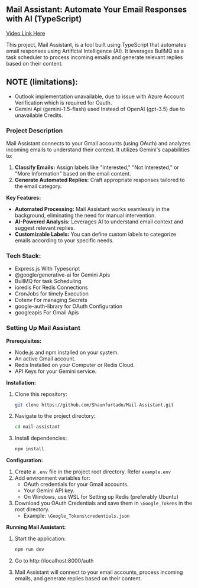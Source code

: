 ## Mail Assistant: Automate Your Email Responses with AI (TypeScript)

[Video Link Here](https://www.youtube.com/watch?v=EtzrnOjGhJA)

This project, Mail Assistant, is a tool built using TypeScript that automates email responses using Artificial Intelligence (AI). It leverages BullMQ as a task scheduler to process incoming emails and generate relevant replies based on their content.

## NOTE (limitations):

- Outlook implementation unavailable, due to issue with Azure Account Verification which is required for Oauth.
- Gemini Api (gemini-1.5-flash) used Instead of OpenAI (gpt-3.5) due to unavailable Credits.

### Project Description

Mail Assistant connects to your Gmail accounts (using OAuth) and analyzes incoming emails to understand their context. It utilizes Gemini's capabilities to:

1. **Classify Emails:** Assign labels like "Interested," "Not Interested," or "More Information" based on the email content.
2. **Generate Automated Replies:** Craft appropriate responses tailored to the email category.

**Key Features:**

* **Automated Processing:** Mail Assistant works seamlessly in the background, eliminating the need for manual intervention.
* **AI-Powered Analysis:** Leverages AI to understand email context and suggest relevant replies.
* **Customizable Labels:** You can define custom labels to categorize emails according to your specific needs.

### Tech Stack:

* Express.js With Typescript
* @google/generative-ai for Gemini Apis
* BullMQ for task Scheduling
* ioredis For Redis Connections
* CronJobs for timely Execution
* Dotenv For managing Secrets
* google-auth-library for OAuth Configuration
* googleapis For Gmail Apis


### Setting Up Mail Assistant

**Prerequisites:**

* Node.js and npm installed on your system.
* An active Gmail account.
* Redis Installed on your Computer or Redis Cloud.
* API Keys for your Gemini service.

**Installation:**

1. Clone this repository:

   ```bash
   git clone https://github.com/Shaunfurtado/Mail-Assistant.git
   ```

2. Navigate to the project directory:

   ```bash
   cd mail-assistant
   ```

3. Install dependencies:

   ```bash
   npm install
   ```

**Configuration:**

1. Create a `.env` file in the project root directory. Refer `example.env`
2. Add environment variables for:
    * OAuth credentials for your Gmail accounts.
    * Your Gemini API key.
    * On Windows, use WSL for Setting up Redis (preferably Ubuntu)
3. Download you OAuth Credentials and save them in `\Google_Tokens` in the root directory.
    * Example: `\Google_Tokens\credentials.json`

**Running Mail Assistant:**

1. Start the application:

   ```bash
   npm run dev
   ```
2. Go to http://localhost:8000/auth

3. Mail Assistant will connect to your email accounts, process incoming emails, and generate replies based on their content.
